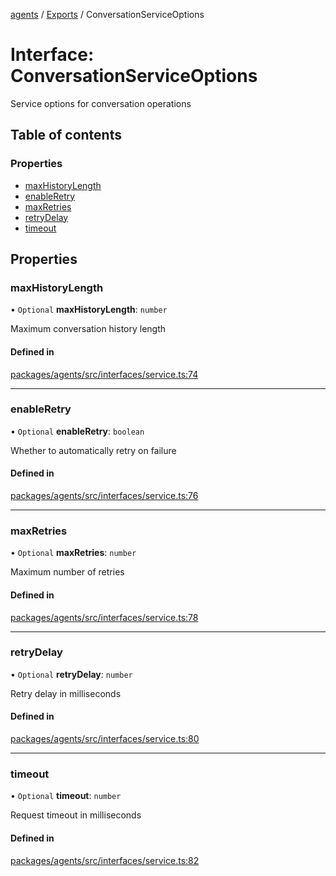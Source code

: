 <!-- 
 ⚠️  AUTO-GENERATED FILE - DO NOT EDIT MANUALLY
 This file is automatically generated by scripts/docs-generator.js
 To make changes, edit the source TypeScript files or update the generator script
-->

[agents](../../) / [Exports](../modules) / ConversationServiceOptions

# Interface: ConversationServiceOptions

Service options for conversation operations

## Table of contents

### Properties

- [maxHistoryLength](ConversationServiceOptions#maxhistorylength)
- [enableRetry](ConversationServiceOptions#enableretry)
- [maxRetries](ConversationServiceOptions#maxretries)
- [retryDelay](ConversationServiceOptions#retrydelay)
- [timeout](ConversationServiceOptions#timeout)

## Properties

### maxHistoryLength

• `Optional` **maxHistoryLength**: `number`

Maximum conversation history length

#### Defined in

[packages/agents/src/interfaces/service.ts:74](https://github.com/woojubb/robota/blob/e1b7b651a85a9b93f075b6523ec8de869e77f12c/packages/agents/src/interfaces/service.ts#L74)

___

### enableRetry

• `Optional` **enableRetry**: `boolean`

Whether to automatically retry on failure

#### Defined in

[packages/agents/src/interfaces/service.ts:76](https://github.com/woojubb/robota/blob/e1b7b651a85a9b93f075b6523ec8de869e77f12c/packages/agents/src/interfaces/service.ts#L76)

___

### maxRetries

• `Optional` **maxRetries**: `number`

Maximum number of retries

#### Defined in

[packages/agents/src/interfaces/service.ts:78](https://github.com/woojubb/robota/blob/e1b7b651a85a9b93f075b6523ec8de869e77f12c/packages/agents/src/interfaces/service.ts#L78)

___

### retryDelay

• `Optional` **retryDelay**: `number`

Retry delay in milliseconds

#### Defined in

[packages/agents/src/interfaces/service.ts:80](https://github.com/woojubb/robota/blob/e1b7b651a85a9b93f075b6523ec8de869e77f12c/packages/agents/src/interfaces/service.ts#L80)

___

### timeout

• `Optional` **timeout**: `number`

Request timeout in milliseconds

#### Defined in

[packages/agents/src/interfaces/service.ts:82](https://github.com/woojubb/robota/blob/e1b7b651a85a9b93f075b6523ec8de869e77f12c/packages/agents/src/interfaces/service.ts#L82)
